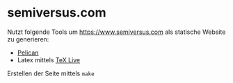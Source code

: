 # semiversus.com

Nutzt folgende Tools um https://www.semiversus.com als statische Website zu generieren:

* [Pelican](http://blog.getpelican.com/)
* Latex mittels [TeX Live](https://www.tug.org/texlive/)

Erstellen der Seite mittels `make`
